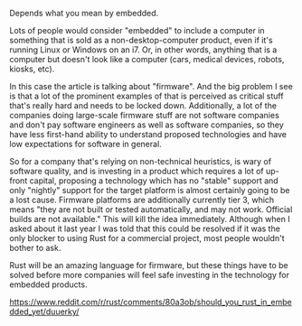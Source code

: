 Depends what you mean by embedded.

Lots of people would consider "embedded" to include a computer in something that is sold as a non-desktop-computer product, even if it's running Linux or Windows on an i7. Or, in other words, anything that is a computer but doesn't look like a computer (cars, medical devices, robots, kiosks, etc).

In this case the article is talking about "firmware". And the big problem I see is that a lot of the prominent examples of that is perceived as critical stuff that's really hard and needs to be locked down. Additionally, a lot of the companies doing large-scale firmware stuff are not software companies and don't pay software engineers as well as software companies, so they have less first-hand ability to understand proposed technologies and have low expectations for software in general.

So for a company that's relying on non-technical heuristics, is wary of software quality, and is investing in a product which requires a lot of up-front capital, proposing a technology which has no "stable" support and only "nightly" support for the target platform is almost certainly going to be a lost cause. Firmware platforms are additionally currently tier 3, which means "they are not built or tested automatically, and may not work. Official builds are not available." This will kill the idea immediately. Although when I asked about it last year I was told that this could be resolved if it was the only blocker to using Rust for a commercial project, most people wouldn't bother to ask.

Rust will be an amazing language for firmware, but these things have to be solved before more companies will feel safe investing in the technology for embedded products.

https://www.reddit.com/r/rust/comments/80a3ob/should_you_rust_in_embedded_yet/duuerky/